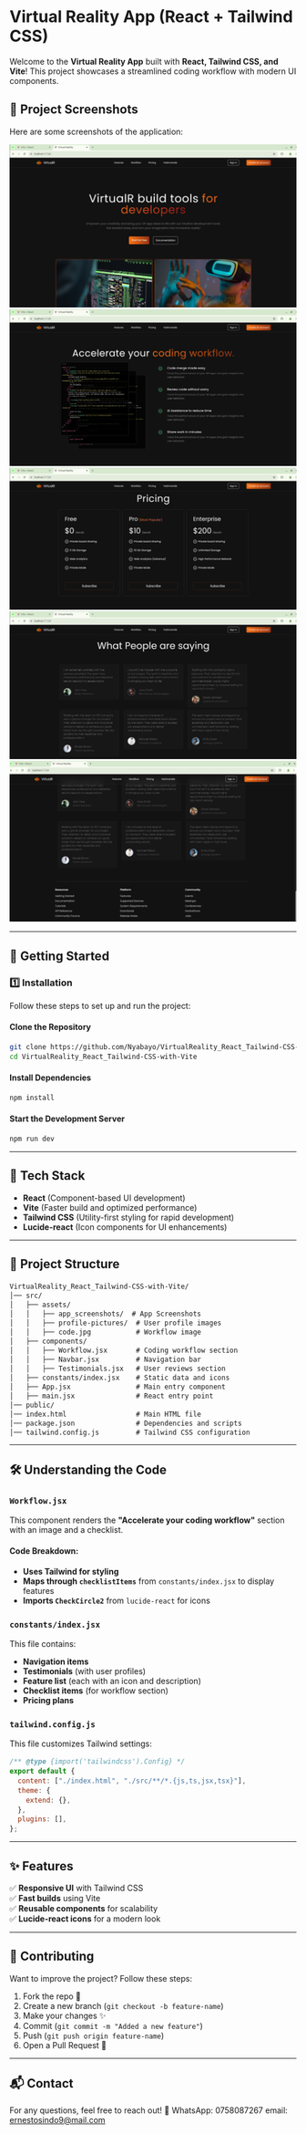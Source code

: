 # Virtual Reality App (React + Tailwind CSS)

Welcome to the **Virtual Reality App** built with **React, Tailwind CSS, and Vite**! This project showcases a streamlined coding workflow with modern UI components.

## 📸 Project Screenshots

Here are some screenshots of the application:

![Screenshot 1](src/assets/app_screenshots/sc1.png)
![Screenshot 2](src/assets/app_screenshots/sc2.png)
![Screenshot 3](src/assets/app_screenshots/sc3.png)
![Screenshot 4](src/assets/app_screenshots/sc4.png)
![Screenshot 5](src/assets/app_screenshots/sc5.png)

---

## 🚀 Getting Started

### 1️⃣ Installation

Follow these steps to set up and run the project:

#### Clone the Repository
```sh
git clone https://github.com/Nyabayo/VirtualReality_React_Tailwind-CSS-with-Vite.git
cd VirtualReality_React_Tailwind-CSS-with-Vite
```

#### Install Dependencies
```sh
npm install
```

#### Start the Development Server
```sh
npm run dev
```

---

## 🎨 Tech Stack

- **React** (Component-based UI development)
- **Vite** (Faster build and optimized performance)
- **Tailwind CSS** (Utility-first styling for rapid development)
- **Lucide-react** (Icon components for UI enhancements)

---

## 📂 Project Structure

```
VirtualReality_React_Tailwind-CSS-with-Vite/
│── src/
│   ├── assets/
│   │   ├── app_screenshots/  # App Screenshots
│   │   ├── profile-pictures/  # User profile images
│   │   ├── code.jpg           # Workflow image
│   ├── components/
│   │   ├── Workflow.jsx       # Coding workflow section
│   │   ├── Navbar.jsx         # Navigation bar
│   │   ├── Testimonials.jsx   # User reviews section
│   ├── constants/index.jsx    # Static data and icons
│   ├── App.jsx                # Main entry component
│   ├── main.jsx               # React entry point
│── public/
│── index.html                 # Main HTML file
│── package.json               # Dependencies and scripts
│── tailwind.config.js         # Tailwind CSS configuration
```

---

## 🛠️ Understanding the Code

### `Workflow.jsx`
This component renders the **"Accelerate your coding workflow"** section with an image and a checklist.

#### Code Breakdown:
- **Uses Tailwind for styling**
- **Maps through `checklistItems`** from `constants/index.jsx` to display features
- **Imports `CheckCircle2`** from `lucide-react` for icons

### `constants/index.jsx`
This file contains:
- **Navigation items**
- **Testimonials** (with user profiles)
- **Feature list** (each with an icon and description)
- **Checklist items** (for workflow section)
- **Pricing plans**

### `tailwind.config.js`
This file customizes Tailwind settings:
```js
/** @type {import('tailwindcss').Config} */
export default {
  content: ["./index.html", "./src/**/*.{js,ts,jsx,tsx}"],
  theme: {
    extend: {},
  },
  plugins: [],
};
```

---

## ✨ Features
✅ **Responsive UI** with Tailwind CSS  
✅ **Fast builds** using Vite  
✅ **Reusable components** for scalability  
✅ **Lucide-react icons** for a modern look  

---

## 🎯 Contributing

Want to improve the project? Follow these steps:
1. Fork the repo 🍴
2. Create a new branch (`git checkout -b feature-name`)
3. Make your changes ✨
4. Commit (`git commit -m "Added a new feature"`)
5. Push (`git push origin feature-name`)
6. Open a Pull Request 🚀

---

## 📬 Contact
For any questions, feel free to reach out! 🚀
WhatsApp: 0758087267
email: ernestosindo9@mail.com


